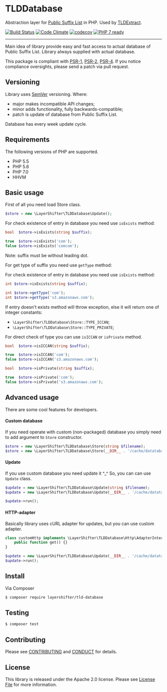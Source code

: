 # TLDDatabase

Abstraction layer for [Public Suffix List](https://publicsuffix.org/) in PHP. Used by [TLDExtract](https://github.com/layershifter/TLDExtract).

[![Build Status](https://travis-ci.org/layershifter/TLDDatabase.svg)](https://travis-ci.org/layershifter/TLDDatabase) [![Code Climate](https://codeclimate.com/github/layershifter/TLDDatabase/badges/gpa.svg)](https://codeclimate.com/github/layershifter/TLDDatabase) [![codecov](https://codecov.io/gh/layershifter/TLDDatabase/branch/master/graph/badge.svg)](https://codecov.io/gh/layershifter/TLDDatabase) [![PHP 7 ready](http://php7ready.timesplinter.ch/layershifter/TLDDatabase/master/badge.svg)](https://travis-ci.org/layershifter/TLDDatabase)

---

Main idea of library provide easy and fast access to actual database of Public Suffix List. Library always supplied with actual database. 

This package is compliant with [PSR-1][], [PSR-2][], [PSR-4][]. If you notice compliance oversights, please send a patch via pull request.

## Versioning

Library uses [SemVer](http://semver.org/) versioning. Where:
 - major makes incompatible API changes;
 - minor adds functionality, fully backwards-compatible;
 - patch is update of database from Public Suffix List.
 
Database has every week update cycle.

## Requirements

The following versions of PHP are supported.

* PHP 5.5
* PHP 5.6
* PHP 7.0
* HHVM

## Basic usage

First of all you need load Store class.
```php
$store = new \LayerShifter\TLDDatabase\Update();
```

For check existence of entry in database you need use `isExists` method:
```php
bool  $store->isExists(string $suffix);

true  $store->isExists('com');
false $store->isExists('comcom');
``` 

Note: suffix must be without leading dot.

For get type of suffix you need use `getType` method:

For check existence of entry in database you need use `isExists` method:
```php
int $store->isExists(string $suffix);

int $store->getType('com');
int $store->getType('s3.amazonaws.com');
```

If entry doesn't exists method will throw exception, else it will return one of integer constants:
- ```\LayerShifter\TLDDatabase\Store::TYPE_ICCAN```;
- ```\LayerShifter\TLDDatabase\Store::TYPE_PRIVATE```;

For direct check of type you can use `isICCAN` or `isPrivate` method.
```php
bool  $store->isICCAN(string $suffix);

true  $store->isICCAN('com');
false $store->isICCAN('s3.amazonaws.com');

bool  $store->isPrivate(string $suffix);

true  $store->isPrivate('com');
false $store->isPrivate('s3.amazonaws.com');
```

## Advanced usage

There are some cool features for developers.

#### Custom database

If you need operate with custom (non-packaged) database you simply need to add argument to `Store` constructor.
```php
$store = new \LayerShifter\TLDDatabase\Store(string $filename);
$store = new \LayerShifter\TLDDatabase\Store(__DIR__ . '/cache/datatabase.php');
```

#### Update

If you use custom database you need update it ^_^ So, you can can use `Update` class.
```php
$update = new \LayerShifter\TLDDatabase\Update(string $filename);
$update = new \LayerShifter\TLDDatabase\Update(__DIR__ . '/cache/datatabase.php');

$update->run();
```

#### HTTP-adapter

Basically library uses cURL adapter for updates, but you can use custom adapter.

```php
class customHttp implements \LayerShifter\TLDDatabase\Http\AdapterInterface {
    public function get() {} 
}

$update = new \LayerShifter\TLDDatabase\Update(__DIR__ . '/cache/datatabase.php', 'customHttp');
$update->run();
```

## Install

Via Composer

``` bash
$ composer require layershifter/tld-database
```

## Testing
``` bash
$ composer test
```

## Contributing

Please see [CONTRIBUTING](CONTRIBUTING.md) and [CONDUCT](CONDUCT.md) for details.

## License

This library is released under the Apache 2.0 license. Please see [License File](LICENSE) for more information.

[PSR-1]: https://github.com/php-fig/fig-standards/blob/master/accepted/PSR-1-basic-coding-standard.md
[PSR-2]: https://github.com/php-fig/fig-standards/blob/master/accepted/PSR-2-coding-style-guide.md
[PSR-4]: https://github.com/php-fig/fig-standards/blob/master/accepted/PSR-4-autoloader.md